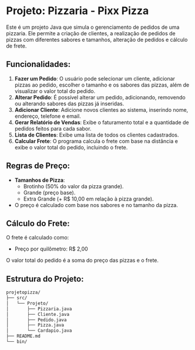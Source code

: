# Projeto: Pizzaria - Pixx Pizza

Este é um projeto Java que simula o gerenciamento de pedidos de uma pizzaria. Ele permite a criação de clientes, a realização de pedidos de pizzas com diferentes sabores e tamanhos, alteração de pedidos e cálculo de frete.

## Funcionalidades:

1. **Fazer um Pedido**: O usuário pode selecionar um cliente, adicionar pizzas ao pedido, escolher o tamanho e os sabores das pizzas, além de visualizar o valor total do pedido.
2. **Alterar Pedido**: É possível alterar um pedido, adicionando, removendo ou alterando sabores das pizzas já inseridas.
3. **Adicionar Cliente**: Adicione novos clientes ao sistema, inserindo nome, endereço, telefone e email.
4. **Gerar Relatório de Vendas**: Exibe o faturamento total e a quantidade de pedidos feitos para cada sabor.
5. **Lista de Clientes**: Exibe uma lista de todos os clientes cadastrados.
6. **Calcular Frete**: O programa calcula o frete com base na distância e exibe o valor total do pedido, incluindo o frete.

## Regras de Preço:
- **Tamanhos de Pizza**: 
  - Brotinho (50% do valor da pizza grande).
  - Grande (preço base).
  - Extra Grande (+ R$ 10,00 em relação à pizza grande).
- O preço é calculado com base nos sabores e no tamanho da pizza.
  
## Cálculo do Frete:
O frete é calculado como:
- Preço por quilômetro: R$ 2,00

O valor total do pedido é a soma do preço das pizzas e o frete.

## Estrutura do Projeto:

```bash
projetopizza/
├── src/
│   └── Projeto/
│       ├── Pizzaria.java
│       ├── Cliente.java
│       ├── Pedido.java
│       ├── Pizza.java
│       └── Cardapio.java
├── README.md
└── bin/
